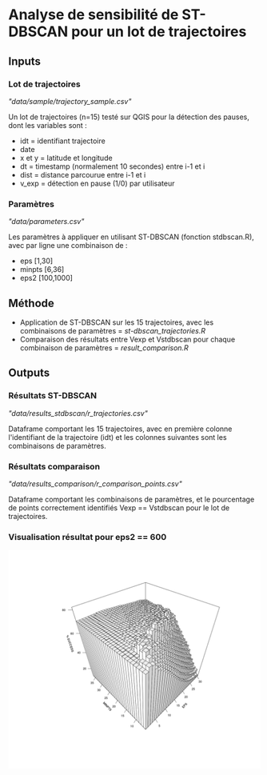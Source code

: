 
# Analyse de sensibilité de ST-DBSCAN pour un lot de trajectoires

## Inputs

### Lot de trajectoires

*"data/sample/trajectory_sample.csv"*

Un lot de trajectoires (n=15) testé sur QGIS pour la détection des pauses, dont les variables sont :

- idt = identifiant trajectoire 
- date
- x et y = latitude et longitude
- dt = timestamp (normalement 10 secondes) entre i-1 et i
- dist = distance parcourue entre i-1 et i
- v_exp = détection en pause (1/0) par utilisateur


### Paramètres

*"data/parameters.csv"*

Les paramètres à appliquer en utilisant ST-DBSCAN (fonction stdbscan.R), avec par ligne une combinaison de :

- eps [1,30]
- minpts [6,36]
- eps2 [100,1000]

## Méthode

- Application de ST-DBSCAN sur les 15 trajectoires, avec les combinaisons de paramètres = *st-dbscan_trajectories.R*
- Comparaison des résultats entre Vexp et Vstdbscan pour chaque combinaison de paramètres = *result_comparison.R*

## Outputs

### Résultats ST-DBSCAN
*"data/results_stdbscan/r_trajectories.csv"*

Dataframe comportant les 15 trajectoires, avec en première colonne l'identifiant de la trajectoire (idt) et les colonnes suivantes sont les combinaisons de paramètres.

### Résultats comparaison
*"data/results_comparison/r_comparison_points.csv"*

Dataframe comportant les combinaisons de paramètres, et le pourcentage de points correctement identifiés Vexp == Vstdbscan pour le lot de trajectoires.

### Visualisation résultat pour eps2 == 600

![](test_hist3d.png?)
